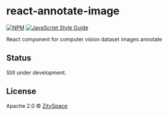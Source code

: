 # react-annotate-image

[![NPM](https://img.shields.io/npm/v/react-annotate-image.svg)](https://www.npmjs.com/package/react-annotate-image) [![JavaScript Style Guide](https://img.shields.io/badge/code_style-standard-brightgreen.svg)](https://standardjs.com)

React component for computer vision dataset images annotate 

## Status

Still under development.

## License

Apache 2.0 © [ZitySpace](https://github.com/ZitySpace)

